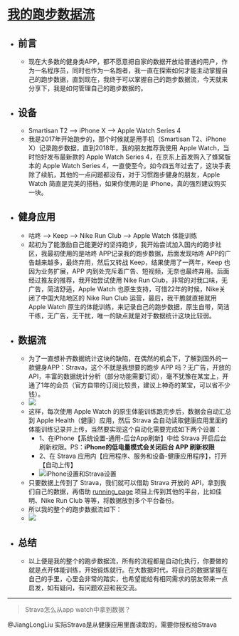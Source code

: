 # [我的跑步数据流](https://github.com/superleeyom/blog/issues/54)

- ## 前言  
	- 现在大多数的健身类APP，都不愿意把自家的数据开放给普通的用户，作为一名程序员，同时也作为一名跑者，我一直在探索如何才能主动掌握自己的跑步数据，直到现在，我终于可以掌握自己的跑步数据流，今天就来分享下，我是如何管理自己的跑步数据的。  
- ## 设备  
	- Smartisan T2 --> iPhone X --> Apple Watch Series 4  
	- 我是2017年开始跑步的，那个时候就是用手机（Smartisan T2、iPhone X）记录跑步数据，直到2018年，我的朋友推荐我使用 Apple Watch，当时恰好发布最新款的 Apple Watch Series 4，在京东上首发购入了蜂窝版本的 Apple Watch Series 4，一直使至今。如今四五年过去了，这块手表除了续航，其他的一点问题都没有，对于习惯跑步健身的朋友，Apple Watch 简直是完美的搭档，如果你使用的是 iPhone，真的强烈建议购买一块。  
- ## 健身应用  
	- 咕咚 --> Keep --> Nike Run Club --> Apple Watch 体能训练  
	- 起初为了能激励自己能更好的坚持跑步，我开始尝试加入国内的跑步社区，我最初使用的是咕咚 APP记录我的跑步数据，后面发现咕咚 APP的广告越来越多，最终弃用，然后又转战 Keep，结果使用了一两年，Keep 也因为业务扩展，APP 内到处充斥着广告、短视频，无奈也最终弃用。后面经过推友的推荐，我开始尝试使用 Nike Run Club，非常的对我口味，无广告，简洁舒适，Apple Watch 也原生支持，可惜22年的时候，Nike关闭了中国大陆地区的 Nike Run Club 运营，最后，我干脆就直接就用 Apple Watch 原生的体能训练，来记录自己的跑步数据，原生自带，简洁干练，无广告，无干扰，唯一的缺点就是对于数据统计这块比较弱。  
- ## 数据流  
	- 为了一直想补齐数据统计这块的缺陷，在偶然的机会下，了解到国外的一款健身APP：Strava，这个不就是我想要的跑步 APP 吗？无广告，开放的 API，丰富的数据统计分析（部分功能需要订阅），毫不犹豫在某宝上，开通了1年的会员（官方自带的订阅比较贵，建议上神奇的某宝，可以省不少钱）。  
	- ![](https://raw.githubusercontent.com/superleeyom/blog/main/img/IMG_908.JPEG)  
	- 这样，每次使用 Apple Watch 的原生体能训练跑完步后，数据会自动汇总到 Apple Health（健康）应用，然后 Strava 会自动读取健康应用里面的体能训练记录并上传，当然要实现这个自动化需要完成如下两个设置：  
		- 1、在iPhone【系统设置-通用-后台App刷新】中给 Strava 开启后台刷新权限。PS：**iPhone的低电量模式会关闭后台 APP 刷新权限**  
		- 2、在 Strava 应用内【应用程序、服务和设备-健康应用程序】，打开【自动上传】  
		- ![iPhone设置和Strava设置](https://raw.githubusercontent.com/superleeyom/blog/main/img/IMG_904.JPEG)  
	- 只要数据上传到了 Strava，我们就可以借助 Strava 开放的 API，拿到我们自己的数据，再借助 [running_page](https://github.com/yihong0618/running_page) 项目上传到其他的平台，比如佳明、Nike Run Club 等等，将数据放到多个平台备份。  
	- 所以我的整个的跑步数据流如下：  
	- ![](http://image.leeyom.top/img/my_running_flow.jpg)  
- ## 总结  
	- 以上便是我的整个的跑步数据流，所有的流程都是自动化执行，你要做的就是点开体能训练，开始锻炼就行。在大数据时代，将自己的数据掌握在自己的手里，心里会非常的踏实，也希望能给有相同需求的朋友带来一点启发，如有疑问，有问题欢迎和我交流。  

---

> Strava怎么从app watch中拿到数据？

@JiangLongLiu 实际Strava是从健康应用里面读取的，需要你授权给Strava